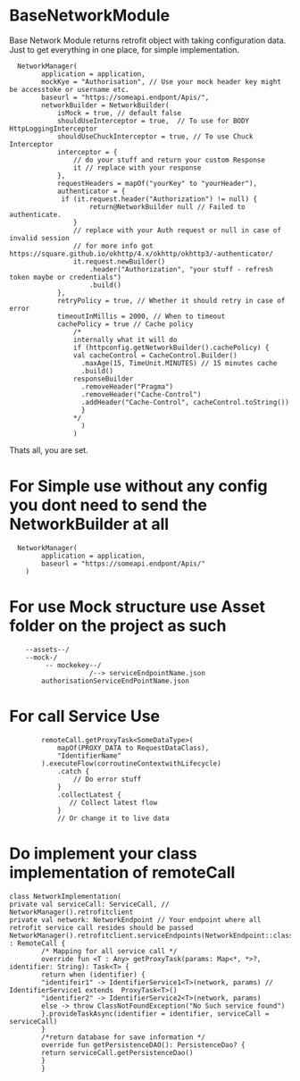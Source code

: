 # BaseNetworkModule

Base Network Module returns retrofit object with taking configuration data.
Just to get everything in one place, for simple implementation.
      
      NetworkManager(
            application = application,
            mockKye = "Authorisation", // Use your mock header key might be accesstoke or username etc.
            baseurl = "https://someapi.endpont/Apis/",
            networkBuilder = NetworkBuilder(
                isMock = true, // default false
                shouldUseInterceptor = true,  // To use for BODY HttpLoggingInterceptor
                shouldUseChuckInterceptor = true, // To use Chuck Interceptor
                interceptor = {
                    // do your stuff and return your custom Response
                    it // replace with your response
                },
                requestHeaders = mapOf("yourKey" to "yourHeader"),
                authenticator = {
                 if (it.request.header("Authorization") != null) {
                        return@NetworkBuilder null // Failed to authenticate.
                    }
                    // replace with your Auth request or null in case of invalid session
                    // for more info got https://square.github.io/okhttp/4.x/okhttp/okhttp3/-authenticator/
                    it.request.newBuilder()
                        .header("Authorization", "your stuff - refresh token maybe or credentials")
                        .build()
                },
                retryPolicy = true, // Whether it should retry in case of error
                timeoutInMillis = 2000, // When to timeout
                cachePolicy = true // Cache policy
                    /*
                    internally what it will do
                    if (httpconfig.getNetworkBuilder().cachePolicy) {
                    val cacheControl = CacheControl.Builder()
                      .maxAge(15, TimeUnit.MINUTES) // 15 minutes cache
                      .build()
                    responseBuilder
                      .removeHeader("Pragma")
                      .removeHeader("Cache-Control")
                      .addHeader("Cache-Control", cacheControl.toString())
                      }
                    */
                      )
                    )
                    
Thats all, you are set.

For Simple use without any config you dont need to send the NetworkBuilder at all
=

      NetworkManager(
            application = application,
            baseurl = "https://someapi.endpont/Apis/"
        )
       
       
For use Mock structure use Asset folder on the project as such
=

        --assets--/
        --mock-/
             -- mockekey--/
                        /--> serviceEndpointName.json
            authorisationServiceEndPointName.json

For call Service Use 
=
 
 
            remoteCall.getProxyTask<SomeDataType>(
                mapOf(PROXY_DATA to RequestDataClass),
                "IdentifierName"
            ).executeFlow(corroutineContextwithLifecycle)
                .catch {
                    // Do error stuff
                }
                .collectLatest {
                   // Collect latest flow
                } 
                // Or change it to live data
                
Do implement your class implementation of remoteCall
=  
    class NetworkImplementation(
    private val serviceCall: ServiceCall, // NetworkManager().retrofitclient 
    private val network: NetworkEndpoint // Your endpoint where all retrofit service call resides should be passed                              
    NetworkManager().retrofitclient.serviceEndpoints(NetworkEndpoint::class.java)) : RemoteCall {
            /* Mapping for all service call */
            override fun <T : Any> getProxyTask(params: Map<*, *>?, identifier: String): Task<T> {
            return when (identifier) {
            "identifeir1" -> IdentifierService1<T>(network, params) // IdentifierService1 extends  ProxyTask<T>() 
            "identifier2" -> IdentifierService2<T>(network, params)
            else -> throw ClassNotFoundException("No Such service found")
            }.provideTaskAsync(identifier = identifier, serviceCall = serviceCall)
            }
            /*return database for save information */
            override fun getPersistenceDAO(): PersistenceDao? {
            return serviceCall.getPersistenceDao()
            } 
            }

